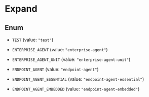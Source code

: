 

# Expand

## Enum


* `TEST` (value: `"test"`)

* `ENTERPRISE_AGENT` (value: `"enterprise-agent"`)

* `ENTERPRISE_AGENT_UNIT` (value: `"enterprise-agent-unit"`)

* `ENDPOINT_AGENT` (value: `"endpoint-agent"`)

* `ENDPOINT_AGENT_ESSENTIAL` (value: `"endpoint-agent-essential"`)

* `ENDPOINT_AGENT_EMBEDDED` (value: `"endpoint-agent-embedded"`)



